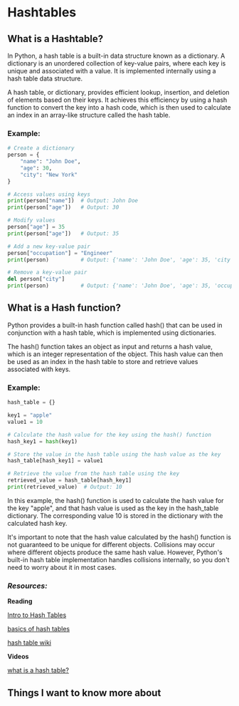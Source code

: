 # Hashtables

## What is a Hashtable?
In Python, a hash table is a built-in data structure known as a dictionary. A dictionary is an unordered collection of key-value pairs, where each key is unique and associated with a value. It is implemented internally using a hash table data structure.

A hash table, or dictionary, provides efficient lookup, insertion, and deletion of elements based on their keys. It achieves this efficiency by using a hash function to convert the key into a hash code, which is then used to calculate an index in an array-like structure called the hash table.

### Example:
```python
# Create a dictionary
person = {
    "name": "John Doe",
    "age": 30,
    "city": "New York"
}

# Access values using keys
print(person["name"])  # Output: John Doe
print(person["age"])   # Output: 30

# Modify values
person["age"] = 35
print(person["age"])   # Output: 35

# Add a new key-value pair
person["occupation"] = "Engineer"
print(person)          # Output: {'name': 'John Doe', 'age': 35, 'city': 'New York', 'occupation': 'Engineer'}

# Remove a key-value pair
del person["city"]
print(person)          # Output: {'name': 'John Doe', 'age': 35, 'occupation': 'Engineer'}
```
## What is a Hash function?
Python provides a built-in hash function called hash() that can be used in conjunction with a hash table, which is implemented using dictionaries.

The hash() function takes an object as input and returns a hash value, which is an integer representation of the object. This hash value can then be used as an index in the hash table to store and retrieve values associated with keys.

### Example:
```python
hash_table = {}

key1 = "apple"
value1 = 10

# Calculate the hash value for the key using the hash() function
hash_key1 = hash(key1)

# Store the value in the hash table using the hash value as the key
hash_table[hash_key1] = value1

# Retrieve the value from the hash table using the key
retrieved_value = hash_table[hash_key1]
print(retrieved_value)  # Output: 10
```

In this example, the hash() function is used to calculate the hash value for the key "apple", and that hash value is used as the key in the hash_table dictionary. The corresponding value 10 is stored in the dictionary with the calculated hash key.

It's important to note that the hash value calculated by the hash() function is not guaranteed to be unique for different objects. Collisions may occur where different objects produce the same hash value. However, Python's built-in hash table implementation handles collisions internally, so you don't need to worry about it in most cases.


### *Resources:*

**Reading**

[Intro to Hash Tables](https://codefellows.github.io/common_curriculum/data_structures_and_algorithms/Code_401/class-30/resources/Hashtables.html)

[basics of hash tables](https://www.hackerearth.com/practice/data-structures/hash-tables/basics-of-hash-tables/tutorial/)

[hash table wiki](https://en.wikipedia.org/wiki/Hash_table)

**Videos**

[what is a hash table?](https://www.youtube.com/watch?v=MfhjkfocRR0)

## Things I want to know more about